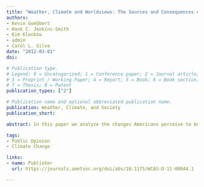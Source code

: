 ```yaml
---
title: "Weather, Climate and Worldviews: The Sources and Consequences of Public Perceptions of Changes in Local Weather Patterns"
authors:
- Kevin Goebbert
- Hank C. Jenkins-Smith
- Kim Klockow
- admin
- Carol L. Silva
date: "2012-03-01"
doi:

# Publication type.
# Legend: 0 = Uncategorized; 1 = Conference paper; 2 = Journal article;
# 3 = Preprint / Working Paper; 4 = Report; 5 = Book; 6 = Book section;
# 7 = Thesis; 8 = Patent
publication_types: ["2"]

# Publication name and optional abbreviated publication name.
publication: Weather, Climate, and Society 
publication_short: 

abstract: In this paper we analyze the changes Americans perceive to be taking place in their local weather, and test a series of hypotheses about why they hold these perceptions. Using data from annual nationwide surveys of representative samples of the American public taken from 2008 to 2011, coupled with geographically specific measures of temperature and precipitation changes over that same period, we evaluate the relationship between perceptions of weather changes and actual changes in local weather. In addition, the survey data includes measures of, individual level characteristics (age, education level, gender, income) as well as cultural worldview and political ideology. We test rival hypotheses about the origins of Americans’ perceptions of weather change, and find that actual weather changes are less predictive of perceived changes in local temperatures, but better predictors of perceived flooding and droughts. Cultural biases and political ideology also shape perceptions of changes in local weather. Overall, our analysis indicates that beliefs about changes in local temperatures have been more heavily politicized than is true for beliefs about local precipitation patterns. Therefore risk communications linking changes in local patterns of precipitation to broader changes in the climate are more likely penetrate identity-protective cognitions about climate.

tags:
- Public Opinion
- Climate Change 

links:
- name: Publisher
  url: https://journals.ametsoc.org/doi/abs/10.1175/WCAS-D-11-00044.1

---
```

